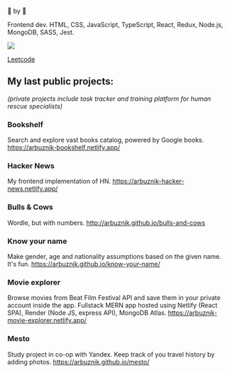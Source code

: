 👋 by 🍉

Frontend dev. HTML, CSS, JavaScript, TypeScript, React, Redux, Node.js, MongoDB, SASS, Jest.

![](https://www.codewars.com/users/arbuznik/badges/micro)

[Leetcode](https://leetcode.com/arbuznik)

## My last public projects:
_(private projects include task tracker and training platform for human rescue specialists)_

### Bookshelf
Search and explore vast books catalog, powered by Google books.
https://arbuznik-bookshelf.netlify.app/

### Hacker News
My frontend implementation of HN.
https://arbuznik-hacker-news.netlify.app/

### Bulls & Cows
Wordle, but with numbers. 
http://arbuznik.github.io/bulls-and-cows

### Know your name 
Make gender, age and nationality assumptions based on the given name. It's fun.
https://arbuznik.github.io/know-your-name/

### Movie explorer
Browse movies from Beat Film Festival API and save them in your private account inside the app. Fullstack MERN app hosted using Netlify (React SPA), Render (Node JS, express API), MongoDB Atlas.
https://arbuznik-movie-explorer.netlify.app/

### Mesto
Study project in co-op with Yandex. Keep track of you travel history by adding photos.
https://arbuznik.github.io/mesto/
